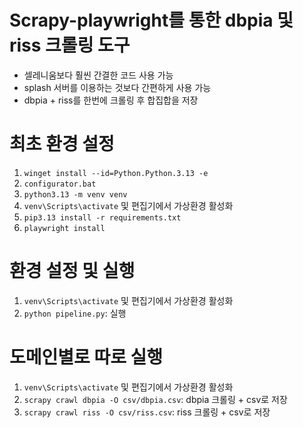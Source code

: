 # Scrapy-playwright를 통한 dbpia 및 riss 크롤링 도구
- 셀레니움보다 훨씬 간결한 코드 사용 가능
- splash 서버를 이용하는 것보다 간편하게 사용 가능
- dbpia + riss를 한번에 크롤링 후 합집합을 저장

# 최초 환경 설정
1. `winget install --id=Python.Python.3.13 -e`
2. `configurator.bat`
3. `python3.13 -m venv venv`
4. `venv\Scripts\activate` 및 편집기에서 가상환경 활성화
5. `pip3.13 install -r requirements.txt`
6. `playwright install`

# 환경 설정 및 실행
1. `venv\Scripts\activate` 및 편집기에서 가상환경 활성화
2. `python pipeline.py`: 실행

# 도메인별로 따로 실행
1. `venv\Scripts\activate` 및 편집기에서 가상환경 활성화
2. `scrapy crawl dbpia -O csv/dbpia.csv`: dbpia 크롤링 + csv로 저장
3. `scrapy crawl riss -O csv/riss.csv`: riss 크롤링 + csv로 저장